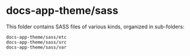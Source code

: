 # docs-app-theme/sass

This folder contains SASS files of various kinds, organized in sub-folders:

    docs-app-theme/sass/etc
    docs-app-theme/sass/src
    docs-app-theme/sass/var
